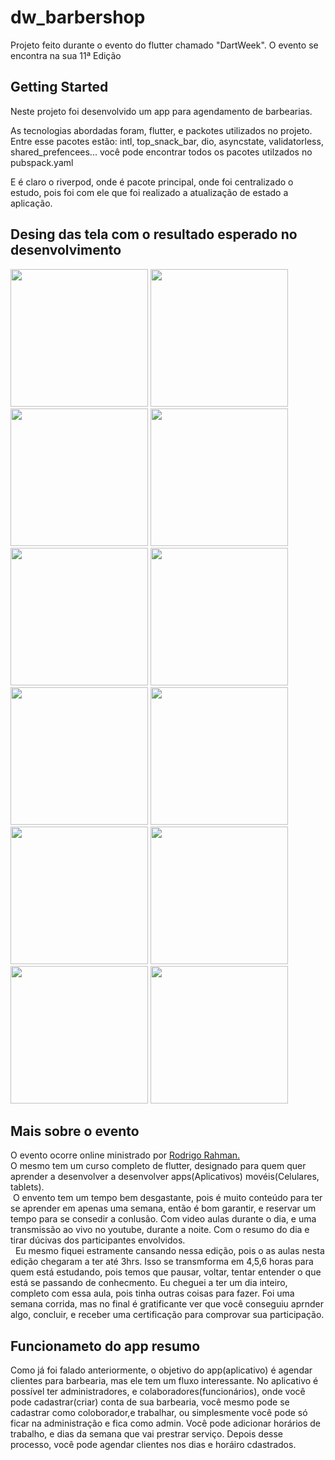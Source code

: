 # dw_barbershop

Projeto feito durante o evento do flutter chamado "DartWeek".
O evento se encontra na sua 11ª Edição

## Getting Started

Neste projeto foi desenvolvido um app para agendamento de barbearias.

As tecnologias abordadas foram, flutter, e packotes utilizados no projeto. Entre esse pacotes estão: intl, top_snack_bar, dio, asyncstate, validatorless, shared_prefencees... você pode encontrar todos os pacotes utilzados no pubspack.yaml

E é claro o riverpod, onde é pacote principal, onde foi centralizado o estudo, pois foi com ele que foi realizado a atualização de estado a aplicação.

## Desing das tela com o resultado esperado no desenvolvimento
<div>
  <image src='design/adm_01.png' width='220'/>
  <image src='design/adm_02.png' width='220'/>
  <image src='design/adm_03.png' width='220'/>
  <image src='design/adm_04.png' width='220'/>
  <image src='design/adm_05.png' width='220'/>
  <image src='design/adm_06.png' width='220'/>
  <image src='design/adm_07.png' width='220'/>
  <image src='design/colab_03.png' width='220'/>
  <image src='design/adm_09.png' width='220'/>
  <image src='design/adm_08.png' width='220'/>
  <image src='design/colab_04.png' width='220'/>
  <image src='design/colab_05.png' width='220'/>
</div>

## Mais sobre o evento
O evento ocorre online ministrado por <a href='https://www.youtube.com/@rodrigorahman'> Rodrigo Rahman.<a/> <br/>
O mesmo tem um curso completo de flutter, designado para quem quer aprender a desenvolver a desenvolver apps(Aplicativos) movéis(Celulares, tablets).<br/>
&nbsp;O envento tem um tempo bem desgastante, pois é muito conteúdo para ter se aprender em apenas uma semana, então é bom garantir, e reservar um tempo para se consedir a conlusão. Com video aulas durante o dia, e uma transmissão ao vivo no youtube, durante a noite. Com o resumo do dia e tirar dúcivas dos participantes envolvidos.<br/>
&nbsp; Eu mesmo fiquei estramente cansando nessa edição, pois o as aulas nesta edição chegaram a ter até 3hrs. Isso se transmforma em 4,5,6 horas para quem está estudando, pois temos que pausar, voltar, tentar entender o que está se passando de conhecmento. Eu cheguei a ter um dia inteiro, completo com essa aula, pois tinha outras coisas para fazer. Foi uma semana corrida, mas no final é gratificante ver que você conseguiu aprnder algo, concluir, e receber uma certificação para comprovar sua participação.

## Funcionameto do app resumo
Como já foi falado anteriormente, o objetivo do app(aplicativo) é agendar clientes para barbearia, mas ele tem um fluxo interessante. No aplicativo é possível ter administradores, e colaboradores(funcionários), onde você pode cadastrar(criar) conta de sua barbearia, você mesmo pode se cadastrar como coloborador,e trabalhar, ou simplesmente você pode só ficar na administração e fica como admin.  Você pode adicionar horários de trabalho, e dias da semana que vai prestrar serviço. Depois desse processo, você pode agendar clientes nos dias e horáiro cdastrados.
